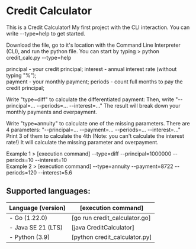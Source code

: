 # Credit Calculator
This is a Credit Calculator! My first project with the CLI interaction. You can write --type=help to get started.

Download the file, go to it's location with the Command Line Interpreter (CLI), and run the python file.
You can start by typing > python credit_calc.py --type=help

principal - your credit principal; interest - annual interest rate (without typing "%");  
payment - your monthly payment; periods - count full months to pay the credit principal;

Write "type=diff" to calculate the differentiated payment:
Then, write "--principal=... --periods=... --interest=..."
The result will break down your monthly payments and overpayment.

Write "type=annuity" to calculate one of the missing parameters.
There are 4 parameters: "--principal=... --payment=... --periods=... --interest=..."
Print 3 of them to calculate the 4th (Note: you can't calculate the interest rate!)
It will calculate the missing parameter and overpayment.

Example 1 > [execution command] --type=diff --principal=1000000 --periods=10 --interest=10  
Example 2 > [execution command] --type=annuity --payment=8722 --periods=120 --interest=5.6

## Supported languages:
| Language (version) | [execution command] |
| ------ | ------ |
- Go (1.22.0)      | [go run credit_calculator.go]
- Java SE 21 (LTS) | [java CreditCalculator]
- Python (3.9)     | [python credit_calculator.py]
